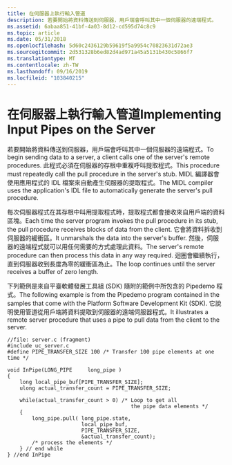 ```yaml
---
title: 在伺服器上執行輸入管道
description: 若要開始將資料傳送到伺服器，用戶端會呼叫其中一個伺服器的遠端程式。
ms.assetid: 6abaa851-41bf-4a03-8d12-cd595d74c8c9
ms.topic: article
ms.date: 05/31/2018
ms.openlocfilehash: 5d60c2436129b59619f5a9954c70823631d72ae3
ms.sourcegitcommit: 2d531328b6ed82d4ad971a45a5131b430c5866f7
ms.translationtype: MT
ms.contentlocale: zh-TW
ms.lasthandoff: 09/16/2019
ms.locfileid: "103840215"
---
```

# <a name="implementing-input-pipes-on-the-server"></a><span data-ttu-id="f2ada-103">在伺服器上執行輸入管道</span><span class="sxs-lookup"><span data-stu-id="f2ada-103">Implementing Input Pipes on the Server</span></span>

<span data-ttu-id="f2ada-104">若要開始將資料傳送到伺服器，用戶端會呼叫其中一個伺服器的遠端程式。</span><span class="sxs-lookup"><span data-stu-id="f2ada-104">To begin sending data to a server, a client calls one of the server's remote procedures.</span></span> <span data-ttu-id="f2ada-105">此程式必須在伺服器的存根中重複呼叫提取程式。</span><span class="sxs-lookup"><span data-stu-id="f2ada-105">This procedure must repeatedly call the pull procedure in the server's stub.</span></span> <span data-ttu-id="f2ada-106">MIDL 編譯器會使用應用程式的 IDL 檔案來自動產生伺服器的提取程式。</span><span class="sxs-lookup"><span data-stu-id="f2ada-106">The MIDL compiler uses the application's IDL file to automatically generate the server's pull procedure.</span></span>

<span data-ttu-id="f2ada-107">每次伺服器程式在其存根中叫用提取程式時，提取程式都會接收來自用戶端的資料區塊。</span><span class="sxs-lookup"><span data-stu-id="f2ada-107">Each time the server program invokes the pull procedure in its stub, the pull procedure receives blocks of data from the client.</span></span> <span data-ttu-id="f2ada-108">它會將資料拆收到伺服器的緩衝區。</span><span class="sxs-lookup"><span data-stu-id="f2ada-108">It unmarshals the data into the server's buffer.</span></span> <span data-ttu-id="f2ada-109">然後，伺服器的遠端程式就可以用任何需要的方式處理此資料。</span><span class="sxs-lookup"><span data-stu-id="f2ada-109">The server's remote procedure can then process this data in any way required.</span></span> <span data-ttu-id="f2ada-110">迴圈會繼續執行，直到伺服器收到長度為零的緩衝區為止。</span><span class="sxs-lookup"><span data-stu-id="f2ada-110">The loop continues until the server receives a buffer of zero length.</span></span>

<span data-ttu-id="f2ada-111">下列範例是來自平臺軟體發展工具組 (SDK) 隨附的範例中所包含的 Pipedemo 程式。</span><span class="sxs-lookup"><span data-stu-id="f2ada-111">The following example is from the Pipedemo program contained in the samples that come with the Platform Software Development Kit (SDK).</span></span> <span data-ttu-id="f2ada-112">它說明使用管道從用戶端將資料提取到伺服器的遠端伺服器程式。</span><span class="sxs-lookup"><span data-stu-id="f2ada-112">It illustrates a remote server procedure that uses a pipe to pull data from the client to the server.</span></span>

``` syntax
//file: server.c (fragment)
#include uc_server.c
#define PIPE_TRANSFER_SIZE 100 /* Transfer 100 pipe elements at one time */
 
void InPipe(LONG_PIPE     long_pipe )
{
    long local_pipe_buf[PIPE_TRANSFER_SIZE];
    ulong actual_transfer_count = PIPE_TRANSFER_SIZE;
 
    while(actual_transfer_count > 0) /* Loop to get all 
                                        the pipe data elements */
    {
        long_pipe.pull( long_pipe.state,
                        local_pipe_buf,
                        PIPE_TRANSFER_SIZE,
                        &actual_transfer_count);
        /* process the elements */
    } // end while
} //end InPipe
```

 

 




